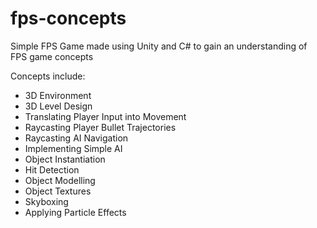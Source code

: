 # fps-concepts
Simple FPS Game made using Unity and C# to gain an understanding of FPS game concepts

Concepts include:
- 3D Environment
- 3D Level Design
- Translating Player Input into Movement
- Raycasting Player Bullet Trajectories
- Raycasting AI Navigation
- Implementing Simple AI
- Object Instantiation
- Hit Detection
- Object Modelling
- Object Textures
- Skyboxing
- Applying Particle Effects
